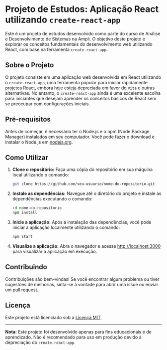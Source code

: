 # Projeto de Estudos: Aplicação React utilizando `create-react-app`

Este é um projeto de estudos desenvolvido como parte do curso de Análise e Desenvolvimento de Sistemas na Ampli. O objetivo deste projeto é explorar os conceitos fundamentais do desenvolvimento web utilizando React, com base na ferramenta `create-react-app`.

## Sobre o Projeto

O projeto consiste em uma aplicação web desenvolvida em React utilizando o `create-react-app`, uma ferramenta popular para iniciar rapidamente projetos React, embora hoje esteja depreciada em favor do `Vite` e outras alternativas. No entanto, o `create-react-app` ainda é uma excelente escolha para iniciantes que desejam aprender os conceitos básicos de React sem se preocupar com configurações iniciais.

## Pré-requisitos

Antes de começar, é necessário ter o Node.js e o npm (Node Package Manager) instalados em seu computador. Você pode fazer o download e instalar o Node.js em [nodejs.org](https://nodejs.org/).

## Como Utilizar

1. **Clone o repositório:** Faça uma cópia do repositório em sua máquina local utilizando o comando:

    ```bash
    git clone https://github.com/seu-usuario/nome-do-repositorio.git
    ```

2. **Instale as dependências:** Navegue até o diretório do projeto e instale as dependências executando o comando:

    ```bash
    cd nome-do-repositorio
    npm install
    ```

3. **Inicie a aplicação:** Após a instalação das dependências, você pode iniciar a aplicação localmente utilizando o comando:

    ```bash
    npm start
    ```

4. **Visualize a aplicação:** Abra o navegador e acesse [http://localhost:3000](http://localhost:3000) para visualizar a aplicação em execução.

## Contribuindo

Contribuições são bem-vindas! Se você encontrar algum problema ou tiver sugestões de melhorias, sinta-se à vontade para abrir uma issue ou enviar um pull request.

## Licença

Este projeto está licenciado sob a [Licença MIT](LICENSE).

---

**Nota:** Este projeto foi desenvolvido apenas para fins educacionais e de aprendizado. Não é recomendado para uso em produção devido à depreciação do `create-react-app`.